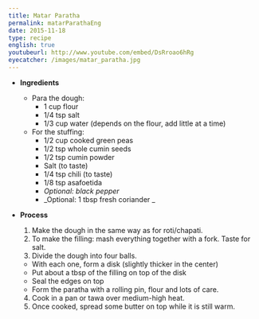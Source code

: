 ```yaml
---
title: Matar Paratha
permalink: matarParathaEng
date: 2015-11-18
type: recipe
english: true
youtubeurl: http://www.youtube.com/embed/DsRroao6hRg
eyecatcher: /images/matar_paratha.jpg
---
```


* **Ingredients**

  * Para the dough: 
    * 1 cup flour
    * 1/4 tsp salt
    * 1/3 cup water (depends on the flour, add little at a time)
  * For the stuffing: 
    * 1/2 cup cooked green peas
    * 1/2 tsp whole cumin seeds
    * 1/2 tsp cumin powder
    * Salt (to taste)
    * 1/4 tsp chili (to taste)
    * 1/8 tsp asafoetida
    * _Optional: black pepper_ 
    * _Optional: 1 tbsp fresh coriander _

* **Process**

  1. Make the dough in the same way as for roti/chapati.
  2. To make the filling: mash everything together with a fork. Taste for salt.
  3. Divide the dough into four balls. 
    * With each one, form a disk (slightly thicker in the center)
    * Put about a tbsp of the filling on top of the disk
    * Seal the edges on top
    * Form the paratha with a rolling pin, flour and lots of care.
  4. Cook in a pan or tawa over medium-high heat.
  5. Once cooked, spread some butter on top while it is still warm.

